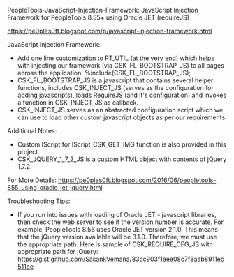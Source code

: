 PeopleTools-JavaScript-Injection-Framework:
JavaScript Injection Framework for PeopleTools 8.55+ using Oracle JET (requireJS)

https://pe0ples0ft.blogspot.com/p/javascript-injection-framework.html

JavaScript Injection Framework:
- Add one line customization to PT_UTIL (at the very end) which helps with injecting our framework (via CSK_FL_BOOTSTRAP_JS) to all pages across the application.
%include(CSK_FL_BOOTSTRAP_JS);
- CSK_FL_BOOTSTRAP_JS is a javascript that contains several helper functions, includes CSK_INJECT_JS (serves as the configuration for adding javascripts), loads RequireJS (and it's configuration) and invokes a function in CSK_INJECT_JS as callback.
- CSK_INJECT_JS serves as an abstracted configuration script which we can use to load other custom javascript objects as per our requirements.

Additional Notes:
- Custom IScript for IScript_CSK_GET_IMG function is also provided in this project.
- CSK_JQUERY_1_7_2_JS is a custom HTML object with contents of jQuery 1.7.2.

For More Details:
https://pe0ples0ft.blogspot.com/2016/06/peopletools-855-using-oracle-jet-jquery.html

Troubleshooting Tips:
- If you run into issues with loading of Oracle JET - javascript libraries, then check the web server to see if the version number is accurate. For example, PeopleTools 8.56 uses Oracle JET version 2.1.0. This means that the jQuery version available will be 3.1.0. Therefore, we must use the appropriate path.
Here is sample of CSK_REQUIRE_CFG_JS with appropriate path for jQuery: https://gist.github.com/SasankVemana/83cc903f1eee08c7f8aab8911ec511ee

